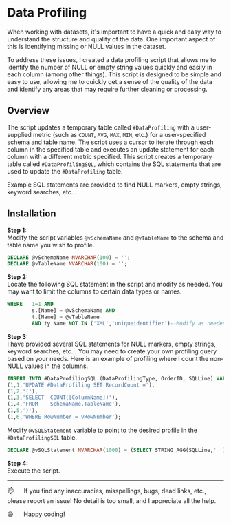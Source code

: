  # Data Profiling  

When working with datasets, it's important to have a quick and easy way to understand the structure and quality of the data. One important aspect of this is identifying missing or NULL values in the dataset.

To address these issues, I created a data profiling script that allows me to identify the number of NULL or empty string values quickly and easily in each column (among other things). This script is designed to be simple and easy to use, allowing me to quickly get a sense of the quality of the data and identify any areas that may require further cleaning or processing.

## Overview  

The script updates a temporary table called `#DataProfiling` with a user-supplied metric (such as `COUNT`, `AVG`, `MAX`, `MIN`, etc.) for a user-specified schema and table name. The script uses a cursor to iterate through each column in the specified table and executes an update statement for each column with a different metric specified.   This script creates a temporary table called `#DataProfilingSQL`, which contains the SQL statements that are used to update the `#DataProfiling` table.

Example SQL statements are provided to find NULL markers, empty strings, keyword searches, etc...

## Installation

**Step 1:**  
Modify the script variables `@vSchemaName` and `@vTableName` to the schema and table name you wish to profile.  
```sql
DECLARE @vSchemaName NVARCHAR(100) = '';
DECLARE @vTableName NVARCHAR(100) = '';
```

**Step 2:**  
Locate the following SQL statement in the script and modify as needed.  You may want to limit the columns to certain data types or names.
```sql
WHERE   1=1 AND 
        s.[Name] = @vSchemaName AND 
        t.[Name] = @vTableName
        AND ty.Name NOT IN ('XML','uniqueidentifier')--Modify as needed
```
**Step 3:**  
I have provided several SQL statements for NULL markers, empty strings, keyword searches, etc... You may need to create your own profiling query based on your needs.
Here is an example of profiling where I count the non-NULL values in the columns.

```sql
INSERT INTO #DataProfilingSQL (DataProfilingType, OrderID, SQLLine) VALUES
(1,1,'UPDATE #DataProfiling SET RecordCount ='),
(1,2,'('),
(1,3,'SELECT  COUNT([ColumnName])'),
(1,4,'FROM    SchemaName.TableName'),
(1,5,')'),
(1,6,'WHERE RowNumber = vRowNumber');
```
Modify `@vSQLStatement` variable to point to the desired profile in the `#DataProfilingSQL` table.
```sql
DECLARE @vSQLStatement NVARCHAR(1000) = (SELECT STRING_AGG(SQLLine,' ') FROM #DataProfilingSQL WHERE DataProfilingType = 1);
```

**Step 4:**  
Execute the script.

--------------------------------------------------------------

:mailbox:&nbsp;&nbsp;&nbsp;&nbsp;&nbsp;&nbsp;If you find any inaccuracies, misspellings, bugs, dead links, etc., please report an issue!  No detail is too small, and I appreciate all the help.

:smile:&nbsp;&nbsp;&nbsp;&nbsp;&nbsp;&nbsp;Happy coding!
